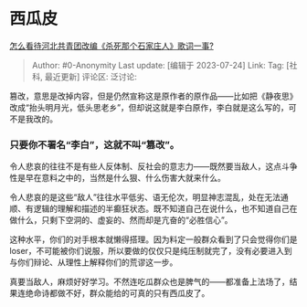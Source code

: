 # 西瓜皮
[怎么看待河北共青团改编《杀死那个石家庄人》歌词一事?](https://www.zhihu.com/question/613422938/answer/3132773551)

> Author: #0-Anonymity
> Last update: [编辑于 2023-07-24]
> Link:
> Tag: [社科, 最近更新]
> 评论区:
> 泛讨论:

篡改，意思是改掉内容，但是仍然宣称这是原作者的原作品——比如把《静夜思》改成“抬头明月光，低头思老乡”，但却说这就是李白原作，李白就是这么写的，可不是我改的。

### 只要你不署名“李白”，这就不叫“篡改”。 ###

令人悲哀的往往不是有些人反体制、反社会的意志力——既然要当敌人，这点斗争性是早在意料之中的，当然是什么狠、什么伤害大就来什么。

令人悲哀的是这些“敌人”往往水平低劣、语无伦次，明显神志混乱，处在无法通顺、有逻辑的理解和描述的半癫狂状态。既不知道自己在说什么，也不知道自己在做什么，只剩下空洞的、虚妄的、然而却是亢奋的“必胜信心”。

这种水平，你们的对手根本就懒得搭理。因为料定一般群众看到了只会觉得你们是loser，不可能被你们说服，所以要做的仅仅只是纯压制就完了，没有必要进入到与你们辩论、从理性上解释你们的荒谬这一步。

真要当敌人，麻烦好好学习。不然连吃瓜群众也是脾气的——都准备上法场了，结果连绝命诗都做不好，群众能给的可真的只有西瓜皮了。